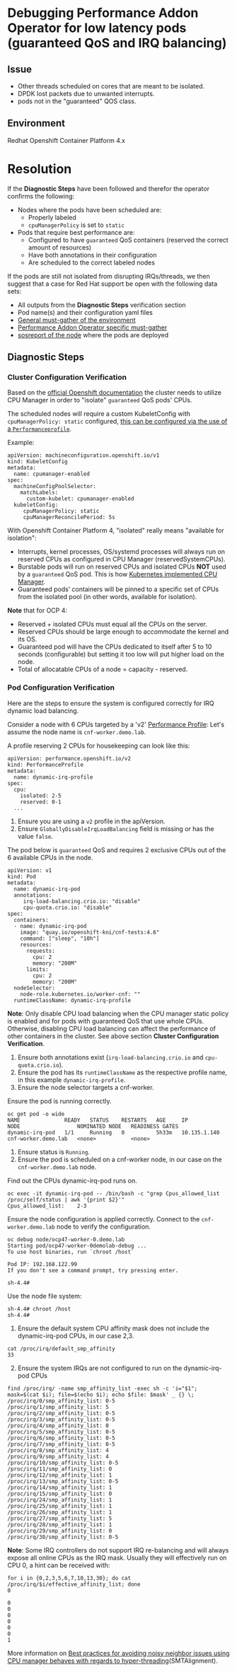 # Debugging Performance Addon Operator for low latency pods (guaranteed QoS and IRQ balancing) 

## Issue
- Other threads scheduled on cores that are meant to be isolated.
- DPDK lost packets due to unwanted interrupts.
- pods not in the "guaranteed" QOS class.

## Environment
Redhat Openshift Container Platform 4.x

# Resolution
If the **Diagnostic Steps** have been followed and therefor the operator confirms the following:
- Nodes where the pods have been scheduled are:
  * Properly labeled
  * `cpuManagerPolicy` is set to `static`
- Pods that require best performance are:
  * Configured to have `guaranteed` QoS containers (reserved the correct amount of resources)
  * Have both annotations in their configuration
  * Are scheduled to the correct labeled nodes

If the pods are still not isolated from disrupting IRQs/threads, we then suggest that a case for Red Hat support be open with the following data sets:
- All outputs from the **Diagnostic Steps** verification section
- Pod name(s) and their configuration yaml files
- [General must-gather of the environment](https://docs.openshift.com/container-platform/4.9/cli_reference/openshift_cli/administrator-cli-commands.html#must-gather)
- [Performance Addon Operator specific must-gather](https://docs.openshift.com/container-platform/4.8/scalability_and_performance/cnf-performance-addon-operator-for-low-latency-nodes.html#cnf-about-gathering-data_cnf-master)
- [sosreport of the node](https://access.redhat.com/solutions/3820762) where the pods are deployed

## Diagnostic Steps
### Cluster Configuration Verification
Based on the [official Openshift documentation](https://docs.openshift.com/container-platform/4.9/scalability_and_performance/using-cpu-manager.html) the cluster needs to utilize CPU Manager in order to "isolate" `guaranteed` QoS pods' CPUs.

The scheduled nodes will require a custom KubeletConfig with `cpuManagerPolicy: static` configured, [this can be configured via the use of a `Performanceprofile`](https://docs.openshift.com/container-platform/4.9/scalability_and_performance/cnf-performance-addon-operator-for-low-latency-nodes.html#cnf-tuning-nodes-for-low-latency-via-performanceprofile_cnf-master).

Example:
```
apiVersion: machineconfiguration.openshift.io/v1
kind: KubeletConfig
metadata:
  name: cpumanager-enabled
spec:
  machineConfigPoolSelector:
    matchLabels:
      custom-kubelet: cpumanager-enabled
  kubeletConfig:
     cpuManagerPolicy: static
     cpuManagerReconcilePeriod: 5s
```

With Openshift Container Platform 4, "isolated" really means "available for isolation":
 - Interrupts, kernel processes, OS/systemd processes will always run on reserved CPUs as configured in CPU Manager (reservedSystemCPUs).
 - Burstable pods will run on reserved CPUs and isolated CPUs **NOT** used by a `guaranteed` QoS pod. This is how [Kubernetes implemented CPU Manager](https://kubernetes.io/docs/tasks/administer-cluster/cpu-management-policies/#static-policy-options).
 - Guaranteed pods’ containers will be pinned to a specific set of CPUs from the isolated pool (in other words, available for isolation).

**Note** that for OCP 4:
 - Reserved + isolated CPUs must equal all the CPUs on the server.
 - Reserved CPUs should be large enough to accommodate the kernel and its OS.
 - Guaranteed pod will have the CPUs dedicated to itself after 5 to 10 seconds (configurable) but setting it too low will put higher load on the node.
- Total of allocatable CPUs of a node = capacity - reserved.

### Pod Configuration Verification
Here are the steps to ensure the system is configured correctly for IRQ dynamic load balancing.

Consider a node with 6 CPUs targeted by a 'v2' [Performance Profile](https://github.com/openshift-kni/performance-addon-operators/blob/master/docs/performance_profile.md):
Let's assume the node name is `cnf-worker.demo.lab`.

A profile reserving 2 CPUs for housekeeping can look like this:
```
apiVersion: performance.openshift.io/v2
kind: PerformanceProfile
metadata:
  name: dynamic-irq-profile
spec:
  cpu:
    isolated: 2-5
    reserved: 0-1
  ...
```
1. Ensure you are using a `v2` profile in the apiVersion.
2. Ensure `GloballyDisableIrqLoadBalancing` field is missing or has the value `false`.

The pod below is `guaranteed` QoS and requires 2 exclusive CPUs out of the 6 available CPUs in the node.
```
apiVersion: v1
kind: Pod
metadata:
  name: dynamic-irq-pod
  annotations:
     irq-load-balancing.crio.io: "disable"
     cpu-quota.crio.io: "disable"
spec:
  containers:
  - name: dynamic-irq-pod
    image: "quay.io/openshift-kni/cnf-tests:4.6"
    command: ["sleep", "10h"]
    resources:
      requests:
        cpu: 2
        memory: "200M"
      limits:
        cpu: 2
        memory: "200M"
  nodeSelector:
    node-role.kubernetes.io/worker-cnf: ""
  runtimeClassName: dynamic-irq-profile
```
**Note**: Only disable CPU load balancing when the CPU manager static policy is enabled and for pods with guaranteed QoS that use whole CPUs. Otherwise, disabling CPU load balancing can affect the performance of other containers in the cluster. See above section **Cluster Configuration Verification**.

1. Ensure both annotations exist (`irq-load-balancing.crio.io` and `cpu-quota.crio.io`).
2. Ensure the pod has its `runtimeClassName` as the respective profile name, in this example `dynamic-irq-profile`.
3. Ensure the node selector targets a cnf-worker.

Ensure the pod is running correctly.
```
oc get pod -o wide
NAME              READY   STATUS    RESTARTS   AGE     IP             NODE                  NOMINATED NODE   READINESS GATES
dynamic-irq-pod   1/1     Running   0          5h33m   10.135.1.140   cnf-worker.demo.lab   <none>           <none>
```

1. Ensure status is `Running`.
2. Ensure the pod is scheduled on a cnf-worker node, in our case on the `cnf-worker.demo.lab` node.

Find out the CPUs dynamic-irq-pod runs on.
```
oc exec -it dynamic-irq-pod -- /bin/bash -c "grep Cpus_allowed_list /proc/self/status | awk '{print $2}'"
Cpus_allowed_list:    2-3
```

Ensure the node configuration is applied correctly.
Connect to the `cnf-worker.demo.lab`  node to verify the configuration.
```
oc debug node/ocp47-worker-0.demo.lab
Starting pod/ocp47-worker-0demolab-debug ...
To use host binaries, run `chroot /host`

Pod IP: 192.168.122.99
If you don't see a command prompt, try pressing enter.

sh-4.4#
```

Use the node file system:
```
sh-4.4# chroot /host
sh-4.4#
```

1. Ensure the default system CPU affinity mask does not include the dynamic-irq-pod CPUs, in our case 2,3.
```  
cat /proc/irq/default_smp_affinity
33
```

2. Ensure the system IRQs are not configured to run on the dynamic-irq-pod CPUs
```
find /proc/irq/ -name smp_affinity_list -exec sh -c 'i="$1"; mask=$(cat $i); file=$(echo $i); echo $file: $mask' _ {} \;
/proc/irq/0/smp_affinity_list: 0-5
/proc/irq/1/smp_affinity_list: 5
/proc/irq/2/smp_affinity_list: 0-5
/proc/irq/3/smp_affinity_list: 0-5
/proc/irq/4/smp_affinity_list: 0
/proc/irq/5/smp_affinity_list: 0-5
/proc/irq/6/smp_affinity_list: 0-5
/proc/irq/7/smp_affinity_list: 0-5
/proc/irq/8/smp_affinity_list: 4
/proc/irq/9/smp_affinity_list: 4
/proc/irq/10/smp_affinity_list: 0-5
/proc/irq/11/smp_affinity_list: 0
/proc/irq/12/smp_affinity_list: 1
/proc/irq/13/smp_affinity_list: 0-5
/proc/irq/14/smp_affinity_list: 1
/proc/irq/15/smp_affinity_list: 0
/proc/irq/24/smp_affinity_list: 1
/proc/irq/25/smp_affinity_list: 1
/proc/irq/26/smp_affinity_list: 1
/proc/irq/27/smp_affinity_list: 5
/proc/irq/28/smp_affinity_list: 1
/proc/irq/29/smp_affinity_list: 0
/proc/irq/30/smp_affinity_list: 0-5
```

**Note**: Some IRQ controllers do not support IRQ re-balancing and will always expose all online CPUs as the IRQ mask.
Usually they will effectively run on CPU 0, a hint can be received with:
```
for i in {0,2,3,5,6,7,10,13,30}; do cat /proc/irq/$i/effective_affinity_list; done
0

0
0
0
0
0
0
1
```

More information on [Best practices for avoiding noisy neighbor issues using CPU manager behaves with regards to hyper-threading](https://access.redhat.com/articles/6407791)(SMTAlignment).
